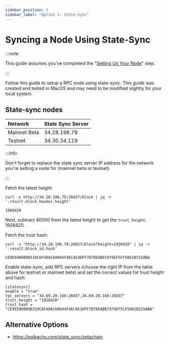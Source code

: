 ```yaml
---
sidebar_position: 3
sidebar_label: "Option 1: State-Sync"
---
```


# Syncing a Node Using State-Sync

:::note

This guide assumes you've completed the
"[Setting Up Your Node](/validators/setup)" step.

:::

Follow this guide to setup a RPC node using state-sync. This guide was created
and tested in MacOS and may need to be modified slightly for your local system.

## State-sync nodes

| Network      | State Sync Server |
| :----------- | :---------------- |
| Mainnet Beta | 34.28.196.79      |
| Testnet      | 34.30.34.119      |

:::info

Don't forget to replace the state sync server IP address for the network you're
setting a node for (mainnet beta or testnet).

:::

Fetch the latest height:

```
curl -s http://34.28.196.79:26657/block | jq -r '.result.block.header.height'

1968420
```

Next, subtract 40000 from the latest height to get the `trust_height`: 1928420.

Fetch the trust hash:

```
curl -s "http://34.28.196.79:26657/block?height=1928420" | jq -r '.result.block_id.hash'

CE9E5908B9B319C6F48AC68044F4ECA53DFF7D78EABEC979EF5CF5061B315ABA
```

Enable state-sync, add RPC servers (choose the right IP from the table above for
testnet or mainnet beta) and set the correct values for trust height and hash:

```text title="~/.zetacored/config/config.toml"
[statesync]
enable = "true"
rpc_servers = "34.69.20.168:26657,34.69.20.168:26657"
trust_height = "1928420"
trust_hash = "CE9E5908B9B319C6F48AC68044F4ECA53DFF7D78EABEC979EF5CF5061B315ABA"
```

## Alternative Options

- https://polkachu.com/state_sync/zetachain
